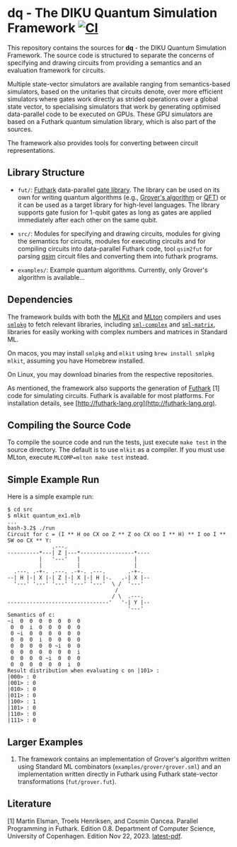 # dq - The DIKU Quantum Simulation Framework [![CI](https://github.com/diku-dk/dq/workflows/CI/badge.svg)](https://github.com/diku-dk/dq/actions)

This repository contains the sources for __dq__ - the DIKU Quantum Simulation
Framework. The source code is structured to separate the concerns of specifying
and drawing circuits from providing a semantics and an evaluation framework for
circuits.

Multiple state-vector simulators are available ranging from semantics-based
simulators, based on the unitaries that circuits denote, over more efficient
simulators where gates work directly as strided operations over a global state
vector, to specialising simulators that work by generating optimised
data-parallel code to be executed on GPUs. These GPU simulators are based on a
Futhark quantum simulation library, which is also part of the sources.

The framework also provides tools for converting between circuit
representations.

## Library Structure

- `fut/`: [Futhark](http://futhark-lang.org) data-parallel [gate library](/fut/qsim.fut).
  The library can be used on its own for writing
  quantum algorithms (e.g., [Grover's algorithm](/fut/grover.fut) or [QFT](/fut/qft.fut)) or it can be
  used as a target library for high-level languages. The library supports gate
  fusion for 1-qubit gates as long as gates are applied immediately after each
  other on the same qubit.

- `src/`: Modules for specifying and drawing circuits, modules for giving the
  semantics for circuits, modules for executing circuits and for compiling
  circuits into data-parallel Futhark code, tool `qsim2fut` for parsing
  [qsim](https://github.com/quantumlib/qsim) circuit files and converting them
  into futhark programs.

- `examples/`: Example quantum algorithms. Currently, only Grover's algorithm is
  available...

## Dependencies

The framework builds with both the [MLKit](https://github.com/melsman/mlkit) and
[MLton](http://mlton.org/) compilers and uses
[`smlpkg`](https://github.com/diku-dk/smlpkg) to fetch relevant libraries,
including [`sml-complex`](https://github.com/diku-dk/sml-complex) and
[`sml-matrix`](https://github.com/diku-dk/sml-matrix), libraries for easily
working with complex numbers and matrices in Standard ML.

On macos, you may install `smlpkg` and `mlkit` using `brew install smlpkg
mlkit`, assuming you have Homebrew installed.

On Linux, you may download binaries from the respective repositories.

As mentioned, the framework also supports the generation of
[Futhark](http://futhark-lang.org) [1] code for simulating circuits. Futhark is
available for most platforms. For installation details, see
[http://futhark-lang.org](http://futhark-lang.org).

## Compiling the Source Code

To compile the source code and run the tests, just execute `make test` in the
source directory. The default is to use `mlkit` as a compiler. If you must use
MLton, execute `MLCOMP=mlton make test` instead.

## Simple Example Run

Here is a simple example run:
```
$ cd src
$ mlkit quantum_ex1.mlb
...
bash-3.2$ ./run
Circuit for c = (I ** H oo CX oo Z ** Z oo CX oo I ** H) ** I oo I ** SW oo CX ** Y:
              .---.
----------*---| Z |---*-----------------*----
          |   '---'   |                 |
          |           |                 |
  .---. .-+-. .---. .-+-. .---.       .-+-.
--| H |-| X |-| Z |-| X |-| H |-.   .-| X |--
  '---' '---' '---' '---' '---'  \ /  '---'
                                  /
                                 / \  .---.
--------------------------------'   '-| Y |--
                                      '---'
Semantics of c:
~i  0  0  0  0  0  0  0
 0  0  i  0  0  0  0  0
 0 ~i  0  0  0  0  0  0
 0  0  0  i  0  0  0  0
 0  0  0  0  0 ~i  0  0
 0  0  0  0  0  0  0  i
 0  0  0  0 ~i  0  0  0
 0  0  0  0  0  0  i  0
Result distribution when evaluating c on |101> :
|000> : 0
|001> : 0
|010> : 0
|011> : 0
|100> : 1
|101> : 0
|110> : 0
|111> : 0
```

## Larger Examples

1. The framework contains an implementation of Grover's algorithm written using
   Standard ML combinators (`examples/grover/grover.sml`) and an implementation
   written directly in Futhark using Futhark state-vector transformations
   (`fut/grover.fut`).

## Literature

[1] Martin Elsman, Troels Henriksen, and Cosmin Oancea. Parallel Programming in
Futhark. Edition 0.8. Department of Computer Science, University of
Copenhagen. Edition Nov
22, 2023. [latest-pdf](https://readthedocs.org/projects/futhark-book/downloads/pdf/latest/).
